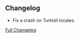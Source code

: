 ## Changelog

- Fix a crash on Turkish locales.

[Full Changelog](https://github.com/JamCoreModding/jam-lib/compare/0.6.0+1.19.4...0.6.1+1.19.4)

